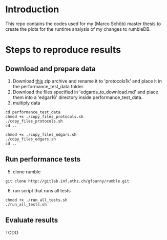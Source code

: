 # Introduction
This repo contains the codes used for my (Marco Schöb) master thesis to create the plots for the runtime analysis of my changes to rumbleDB.

# Steps to reproduce results
## Download and prepare data
1. Download [this](https://opendata.swiss/en/dataset/zurcher-stillstandsprotokolle-des-17-jahrhunderts) zip archive and rename it to 'protocols1k' and place it in the performance_test_data folder.
2. Download the files specified in 'edgards_to_download.md' and place them into a 'edgar16' directory inside performance_test_data.
2. multiply data
```
cd performance_test_data
chmod +x ./copy_files_protocols.sh
./copy_files_protocols.sh
cd ..

chmod +x ./copy_files_edgars.sh
./copy_files_edgars.sh
cd ..
````


## Run performance tests
5. clone rumble
```
git clone http://gitlab.inf.ethz.ch/gfourny/rumble.git
```
6. run script that runs all tests
```
chmod +x ./run_all_tests.sh
./run_all_tests.sh
````

## Evaluate results
TODO
